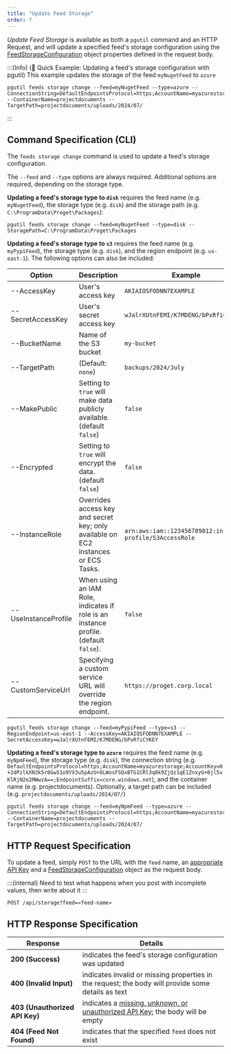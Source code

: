 ```yaml
---
title: "Update Feed Storage"
order: 7
---
```


*Update Feed Storage* is available as both a `pgutil` command and an HTTP Request, and will update a specified feed's storage configuration using the [FeedStorageConfiguration](/docs/proget/reference-api/feeds/proget-api-feeds#storage-object) object properties defined in the request body.

:::(Info) (🚀 Quick Example: Updating a feed's storage configuration with pgutil)
This example updates the storage of the feed `myNugetFeed` to `azure`
```
pgutil feeds storage change --feed=myNugetFeed --type=azure --ConnectionString=DefaultEndpointsProtocol=https;AccountName=myazurestorage;AccountKey=H+2dPzlkXN3k5r8GwS1o9YX3u5pAzU+8LWosFSQxBTG1CRl3q8k9ZjQz1qE1ZnxyG+0jl5vKlRjN2o2MWwzA==;EndpointSuffix=core.windows.net --ContainerName=projectdocuments --TargetPath=projectdocuments/uploads/2024/07/
```
:::

## Command Specification (CLI)
The `feeds storage change` command is used to update a feed's storage configuration.

The `--feed` and `--type` options are always required. Additional options are required, depending on the storage type.

**Updating a feed's storage type to `disk`** requires the feed name (e.g. `myNugetFeed`), the storage type (e.g. `disk`) and the storage path (e.g. `C:\ProgramData\Proget\Packages`):
```
pgutil feeds storage change --feed=myNugetFeed --type=disk --StoragePath=C:\ProgramData\Proget\Packages
```

**Updating a feed's storage type to `s3`** requires the feed name (e.g. `myPypiFeed`), the storage type (e.g. `disk`), and the region endpoint (e.g. `us-east-1`). The following options can also be included:

| Option | Description | Example
| --- | --- | --- |
| --AccessKey | User's access key | `AKIAIOSFODNN7EXAMPLE` |
| --SecretAccessKey | User's secret access key | `wJalrXUtnFEMI/K7MDENG/bPxRfiCYKEY` |
| --BucketName | Name of the S3 bucket | `my-bucket` |
| --TargetPath | (Default: `none`) | `backups/2024/July`|
| --MakePublic | Setting to `true` will make data publicly available. (default `false`) | `false` |
| --Encrypted | Setting to `true` will encrypt the data. (default `false`) | `false` |
| --InstanceRole | Overrides access key and secret key; only available on EC2 instances or ECS Tasks. | `arn:aws:iam::123456789012:instance-profile/S3AccessRole` |
| --UseInstanceProfile | When using an IAM Role, indicates if role is an instance profile. (default `false`). | `false` |
| --CustomServiceUrl | Specifying a custom service URL will override the region endpoint. | `https://proget.corp.local` |

```
pgutil feeds storage change --feed=myPypiFeed --type=s3 --RegionEndpoint=us-east-1 --AccessKey=AKIAIOSFODNN7EXAMPLE --SecretAccessKey=wJalrXUtnFEMI/K7MDENG/bPxRfiCYKEY
```

**Updating a feed's storage type to `azure`** requires the feed name (e.g. `myNpmFeed`), the storage type (e.g. `disk`), the connection string (e.g. `DefaultEndpointsProtocol=https;AccountName=myazurestorage;AccountKey=H+2dPzlkXN3k5r8GwS1o9YX3u5pAzU+8LWosFSQxBTG1CRl3q8k9ZjQz1qE1ZnxyG+0jl5vKlRjN2o2MWwzA==;EndpointSuffix=core.windows.net`), and the container name (e.g. projectdocuments). Optionally, a target path can be included (e.g. `projectdocuments/uploads/2024/07/`)

```
pgutil feeds storage change --feed=myNpmFeed --type=azure --ConnectionString=DefaultEndpointsProtocol=https;AccountName=myazurestorage;AccountKey=H+2dPzlkXN3k5r8GwS1o9YX3u5pAzU+8LWosFSQxBTG1CRl3q8k9ZjQz1qE1ZnxyG+0jl5vKlRjN2o2MWwzA==;EndpointSuffix=core.windows.net --ContainerName=projectdocuments --TargetPath=projectdocuments/uploads/2024/07/
```

## HTTP Request Specification
To update a feed, simply `POST` to the URL with the `feed` name, an [appropriate API Key](/docs/proget/reference-api/feeds/proget-api-feeds#authentication) and a [FeedStorageConfiguration](/docs/proget/reference-api/feeds/proget-api-feeds#storage-object) object as the request body.

:::(internal)
Need to test what happens when you post with incomplete values, then write about it
:::

```
POST /api/storage?feed=«feed-name»
```

## HTTP Response Specification

| Response | Details |
|---|---|
| **200 (Success)** | indicates the feed's storage configuration was updated |
| **400 (Invalid Input)** | indicates invalid or missing properties in the request; the body will provide some details as text |
| **403 (Unauthorized API Key)** | indicates a [missing, unknown, or unauthorized API Key](/docs/proget/reference-api/feeds/proget-api-feeds#authentication); the body will be empty |
| **404 (Feed Not Found)** | indicates that the specified `feed` does not exist |
